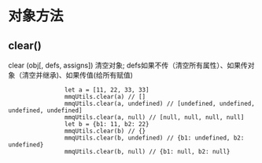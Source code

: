 # 对象方法

## clear()

clear (obj[, defs, assigns]) 清空对象; defs如果不传（清空所有属性）、如果传对象（清空并继承)、如果传值(给所有赋值)

```
                let a = [11, 22, 33, 33]
                mmqUtils.clear(a) // []
                mmqUtils.clear(a, undefined) // [undefined, undefined, undefined, undefined]
                mmqUtils.clear(a, null) // [null, null, null, null]
                let b = {b1: 11, b2: 22}
                mmqUtils.clear(b) // {}
                mmqUtils.clear(b, undefined) // {b1: undefined, b2: undefined}
                mmqUtils.clear(b, null) // {b1: null, b2: null}
```
